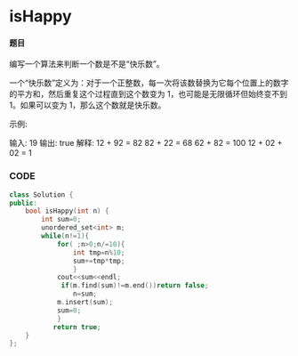 # isHappy

#### 题目

编写一个算法来判断一个数是不是“快乐数”。

一个“快乐数”定义为：对于一个正整数，每一次将该数替换为它每个位置上的数字的平方和，然后重复这个过程直到这个数变为 1，也可能是无限循环但始终变不到 1。如果可以变为 1，那么这个数就是快乐数。

示例: 

输入: 19
输出: true
解释: 
12 + 92 = 82
82 + 22 = 68
62 + 82 = 100
12 + 02 + 02 = 1



### CODE
```c++
class Solution {
public:
    bool isHappy(int n) {
        int sum=0;
        unordered_set<int> m;
        while(n!=1){
            for( ;n>0;n/=10){
                int tmp=n%10;
                sum+=tmp*tmp;
                }
            cout<<sum<<endl;
             if(m.find(sum)!=m.end())return false;
                n=sum;
            m.insert(sum);
            sum=0;
            }
           return true;
    }
};
```
